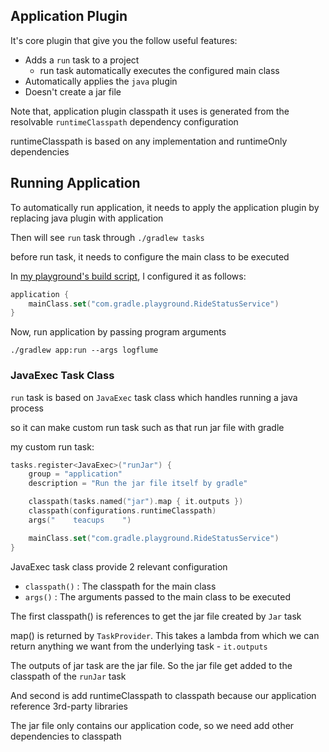 ## Application Plugin

It's core plugin that give you the follow useful features:
- Adds a `run` task to a project 
  - run task automatically executes the configured main class
- Automatically applies the `java` plugin
- Doesn't create a jar file

Note that, application plugin classpath it uses is generated from the resolvable `runtimeClasspath` dependency configuration 

runtimeClasspath is based on any implementation and runtimeOnly dependencies

## Running Application

To automatically run application, it needs to apply the application plugin by replacing java plugin with application

Then will see `run` task through `./gradlew tasks`

before run task, it needs to configure the main class to be executed

In [my playground's build script](../../playground/app/build.gradle.kts), I configured it as follows: 

```kotlin
application {
    mainClass.set("com.gradle.playground.RideStatusService")
}
```

Now, run application by passing program arguments

```
./gradlew app:run --args logflume
```

### JavaExec Task Class

`run` task is based on `JavaExec` task class which handles running a java process

so it can make custom run task such as that run jar file with gradle

my custom run task:

```kotlin
tasks.register<JavaExec>("runJar") {
    group = "application"
    description = "Run the jar file itself by gradle"

    classpath(tasks.named("jar").map { it.outputs })
    classpath(configurations.runtimeClasspath)
    args("    teacups    ")

    mainClass.set("com.gradle.playground.RideStatusService")
}
```

JavaExec task class provide 2 relevant configuration
- `classpath()` : The classpath for the main class
- `args()` : The arguments passed to the main class to be executed

The first classpath() is references to get the jar file created by `Jar` task

map() is returned by `TaskProvider`. This takes a lambda from which we can return anything we want from the underlying task - `it.outputs`

The outputs of jar task are the jar file. So the jar file get added to the classpath of the `runJar` task

And second is add runtimeClasspath to classpath because our application reference 3rd-party libraries

The jar file only contains our application code, so we need add other dependencies to classpath



